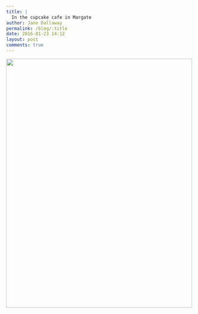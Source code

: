 ```yaml
---
title: |
  In the cupcake cafe in Margate
author: Jane Dallaway
permalink: /blog/:title
date: 2016-01-23 14:12
layout: post
comments: true
---
```


<div><a href="//static.skitters.dallaway.com/tp_IMG_5899.JPG"><img src="//static.skitters.dallaway.com/tp_thumb_IMG_5899.JPG" width="500" height="667"/></a></div>



  

      
